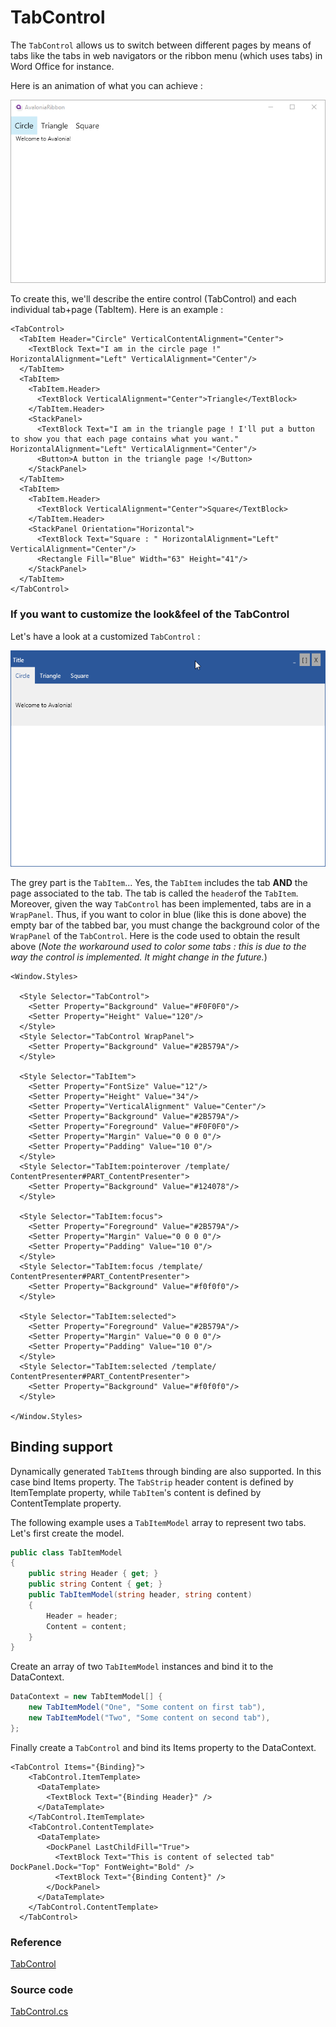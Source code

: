 # TabControl

The `TabControl` allows us to switch between different pages by means of tabs like the tabs in web navigators or the ribbon menu \(which uses tabs\) in Word Office for instance.

Here is an animation of what you can achieve :

![](../../.gitbook/assets/tabcontrol.gif)

To create this, we'll describe the entire control \(TabControl\) and each individual tab+page \(TabItem\). Here is an example :

```markup
<TabControl>
  <TabItem Header="Circle" VerticalContentAlignment="Center">
    <TextBlock Text="I am in the circle page !" HorizontalAlignment="Left" VerticalAlignment="Center"/>
  </TabItem>
  <TabItem>
    <TabItem.Header>
      <TextBlock VerticalAlignment="Center">Triangle</TextBlock>
    </TabItem.Header>
    <StackPanel>
      <TextBlock Text="I am in the triangle page ! I'll put a button to show you that each page contains what you want." HorizontalAlignment="Left" VerticalAlignment="Center"/>
      <Button>A button in the triangle page !</Button>
    </StackPanel>
  </TabItem>
  <TabItem>
    <TabItem.Header>
      <TextBlock VerticalAlignment="Center">Square</TextBlock>
    </TabItem.Header>
    <StackPanel Orientation="Horizontal">
      <TextBlock Text="Square : " HorizontalAlignment="Left" VerticalAlignment="Center"/>
      <Rectangle Fill="Blue" Width="63" Height="41"/>              
    </StackPanel>
  </TabItem>
</TabControl>
```

### If you want to customize the look&feel of the TabControl <a id="if-you-want-to-customize-the-lookfeel-of-the-tabcontrol"></a>

Let's have a look at a customized `TabControl` :

![](../../.gitbook/assets/customizedtabcontrol.gif)

The grey part is the `TabItem`... Yes, the `TabItem` includes the tab **AND** the page associated to the tab. The tab is called the `header`of the `TabItem`. Moreover, given the way `TabControl` has been implemented, tabs are in a `WrapPanel`. Thus, if you want to color in blue \(like this is done above\) the empty bar of the tabbed bar, you must change the background color of the `WrapPanel` of the `TabControl`. Here is the code used to obtain the result above \(_Note the workaround used to color some tabs : this is due to the way the control is implemented. It might change in the future._\)

```markup
<Window.Styles>

  <Style Selector="TabControl">
    <Setter Property="Background" Value="#F0F0F0"/>
    <Setter Property="Height" Value="120"/>
  </Style>
  <Style Selector="TabControl WrapPanel">
    <Setter Property="Background" Value="#2B579A"/>
  </Style>

  <Style Selector="TabItem">
    <Setter Property="FontSize" Value="12"/>
    <Setter Property="Height" Value="34"/>
    <Setter Property="VerticalAlignment" Value="Center"/>
    <Setter Property="Background" Value="#2B579A"/>
    <Setter Property="Foreground" Value="#F0F0F0"/>
    <Setter Property="Margin" Value="0 0 0 0"/>
    <Setter Property="Padding" Value="10 0"/>
  </Style>
  <Style Selector="TabItem:pointerover /template/ ContentPresenter#PART_ContentPresenter">
    <Setter Property="Background" Value="#124078"/>
  </Style>

  <Style Selector="TabItem:focus">
    <Setter Property="Foreground" Value="#2B579A"/>
    <Setter Property="Margin" Value="0 0 0 0"/>
    <Setter Property="Padding" Value="10 0"/>
  </Style>
  <Style Selector="TabItem:focus /template/ ContentPresenter#PART_ContentPresenter">
    <Setter Property="Background" Value="#f0f0f0"/>
  </Style>

  <Style Selector="TabItem:selected">
    <Setter Property="Foreground" Value="#2B579A"/>
    <Setter Property="Margin" Value="0 0 0 0"/>
    <Setter Property="Padding" Value="10 0"/>
  </Style>
  <Style Selector="TabItem:selected /template/ ContentPresenter#PART_ContentPresenter">
    <Setter Property="Background" Value="#f0f0f0"/>
  </Style>

</Window.Styles>
```

## Binding support

Dynamically generated `TabItem`s through binding are also supported. In this case bind Items property. The `TabStrip` header content is defined by ItemTemplate property, while `TabItem`'s content is defined by ContentTemplate property.

The following example uses a `TabItemModel` array to represent two tabs. Let's first create the model.

```csharp
public class TabItemModel
{
    public string Header { get; }
    public string Content { get; }
    public TabItemModel(string header, string content)
    {
        Header = header;
        Content = content;
    }
}
```

Create an array of two `TabItemModel` instances and bind it to the DataContext.

```csharp
DataContext = new TabItemModel[] { 
    new TabItemModel("One", "Some content on first tab"),
    new TabItemModel("Two", "Some content on second tab"),
};
```

Finally create a `TabControl` and bind its Items property to the DataContext.

```markup
<TabControl Items="{Binding}">
    <TabControl.ItemTemplate>
      <DataTemplate>
        <TextBlock Text="{Binding Header}" />
      </DataTemplate>
    </TabControl.ItemTemplate>
    <TabControl.ContentTemplate>
      <DataTemplate>
        <DockPanel LastChildFill="True">
          <TextBlock Text="This is content of selected tab" DockPanel.Dock="Top" FontWeight="Bold" />
          <TextBlock Text="{Binding Content}" />
        </DockPanel>
      </DataTemplate>
    </TabControl.ContentTemplate>
  </TabControl>
```

### Reference <a id="reference"></a>

[TabControl](http://reference.avaloniaui.net/api/Avalonia.Controls/TabControl/)

### Source code <a id="source-code"></a>

[TabControl.cs](https://github.com/AvaloniaUI/Avalonia/blob/master/src/Avalonia.Controls/TabControl.cs)

